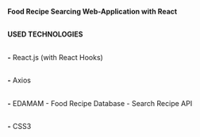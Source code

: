__Food Recipe Searcing Web-Application with React__

##

**USED TECHNOLOGIES**
##

**-** React.js (with React Hooks)
##
**-** Axios
##
**-** EDAMAM - Food Recipe Database - Search Recipe API
##
**-** CSS3

